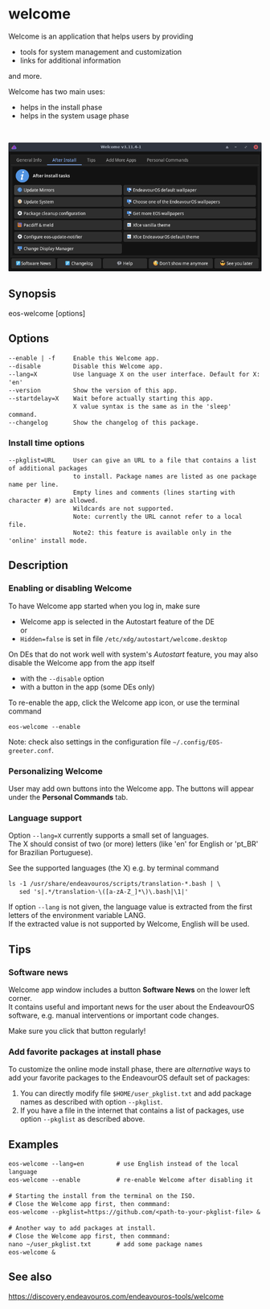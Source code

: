 # welcome

Welcome is an application that helps users by providing
- tools for system management and customization
- links for additional information

and more.

Welcome has two main uses:
- helps in the install phase
- helps in the system usage phase

<br>

![](welcome-man.png)

## Synopsis

eos-welcome [options]

## Options
```
--enable | -f     Enable this Welcome app.
--disable         Disable this Welcome app.
--lang=X          Use language X on the user interface. Default for X: 'en'
--version         Show the version of this app.
--startdelay=X    Wait before actually starting this app.
                  X value syntax is the same as in the 'sleep' command.
--changelog       Show the changelog of this package.

```
### Install time options
```
--pkglist=URL     User can give an URL to a file that contains a list of additional packages
                  to install. Package names are listed as one package name per line.
                  Empty lines and comments (lines starting with character #) are allowed.
                  Wildcards are not supported.
                  Note: currently the URL cannot refer to a local file.
                  Note2: this feature is available only in the 'online' install mode.
```

## Description

### Enabling or disabling Welcome

To have Welcome app started when you log in, make sure
- Welcome app is selected in the Autostart feature of the DE<br>
    or
- `Hidden=false` is set in file `/etc/xdg/autostart/welcome.desktop`

On DEs that do not work well with system's *Autostart* feature, you may also disable the Welcome app from the app itself
- with the `--disable` option
- with a button in the app (some DEs only)

To re-enable the app, click the Welcome app icon, or use the terminal command
```
eos-welcome --enable
```

Note: check also settings in the configuration file `~/.config/EOS-greeter.conf`.

### Personalizing Welcome

User may add own buttons into the Welcome app. The buttons will appear under the **Personal Commands** tab.

### Language support

Option `--lang=X` currently supports a small set of languages.<br>
The X should consist of two (or more) letters (like 'en' for English or 'pt_BR' for Brazilian Portuguese).

See the supported languages (the X) e.g. by terminal command
```
ls -1 /usr/share/endeavouros/scripts/translation-*.bash | \
   sed 's|.*/translation-\([a-zA-Z_]*\)\.bash|\1|'
```
If option `--lang` is not given, the language value is extracted from
the first letters of the environment variable LANG.<br>
If the extracted value is not supported by Welcome, English will be used.

## Tips

### Software news

Welcome app window includes a button **Software News** on the lower left corner.<br>
It contains useful and important news for the user about the EndeavourOS software, e.g. manual interventions or important code changes.

Make sure you click that button regularly!

### Add favorite packages at install phase

To customize the online mode install phase, there are *alternative* ways to add your favorite packages to the EndeavourOS default set of packages:

1. You can directly modify file `$HOME/user_pkglist.txt` and add package names as described with option `--pkglist`.
2. If you have a file in the internet that contains a list of packages, use option `--pkglist` as described above.

## Examples
```
eos-welcome --lang=en         # use English instead of the local language
eos-welcome --enable          # re-enable Welcome after disabling it

# Starting the install from the terminal on the ISO.
# Close the Welcome app first, then commmand:
eos-welcome --pkglist=https://github.com/<path-to-your-pkglist-file> &

# Another way to add packages at install.
# Close the Welcome app first, then commmand:
nano ~/user_pkglist.txt       # add some package names
eos-welcome &
```
## See also

https://discovery.endeavouros.com/endeavouros-tools/welcome
